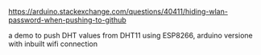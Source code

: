 https://arduino.stackexchange.com/questions/40411/hiding-wlan-password-when-pushing-to-github

a demo to push DHT values from DHT11 using ESP8266, arduino versione with inbuilt wifi connection
